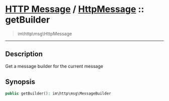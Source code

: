# [HTTP Message](http.md) / [HttpMessage](http-HttpMessage.md) :: getBuilder
 > im\http\msg\HttpMessage
____

## Description
Get a message builder for the current message

## Synopsis
```php
public getBuilder(): im\http\msg\MessageBuilder
```
